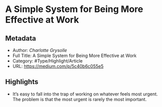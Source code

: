 # A Simple System for Being More Effective at Work

## Metadata

* Author: *Charlotte Grysolle*
* Full Title: A Simple System for Being More Effective at Work
* Category: #Type/Highlight/Article
* URL: https://medium.com/p/5c40b6c055e5

## Highlights

* It’s easy to fall into the trap of working on whatever feels most urgent. The problem is that the most urgent is rarely the most important.
